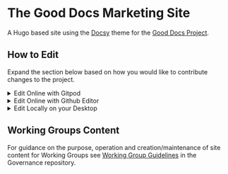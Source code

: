 # The Good Docs Marketing Site

A Hugo based site using the [Docsy](https://github.com/google/docsy/) theme for the [Good Docs Project](https://thegooddocsproject.dev/).

## How to Edit

Expand the section below based on how you would like to contribute changes to the project.

<details><summary>Edit Online with Gitpod</summary>
<p>
  
### Create a Free Gitpod Account

You only have to do this step the first time, to create a Gitpod account, after that you can just click the green buttons.
For more information on setting up an account, see https://gitpod.io/plans

NOTE: Authenticate with the Github account you use in the Good Docs Project.

### Click the green Gitpod Button

This should launch Gitpod and a web based editor with live preview.

NOTE: The [context](https://www.gitpod.io/docs/context-urls) in which you click the button, will change the gitpod environment and remote connections for you.

### Edit and Commit

This works a lot like how tools like VS Code work, where you stage your changes and commit to the branch or your fork and submit a PR to the main branch of the project.
Only when you are done you just close the browser and nothing is left behind on your computer.

</p>
</details>

<details><summary>Edit Online with Github Editor</summary>
<p>

This is for quick changes, or when preview of your work on the site is unnecessary.

Read the [Documentation on the Github Site](https://docs.github.com/en/github/managing-files-in-a-repository/editing-files-in-your-repository)

NOTE: It is best practice to choose the "Create a new branch for this commit and start a pull request." option when commiting your changes to the project.  Then assign the Pull Request to someone else in the project to take a look at it before you merge it.

</p>
</details>

<details><summary>Edit Locally on your Desktop</summary>
<p>
  
Quick instructions for getting started if you're on Mac OSX.

### Requirements

- Brew installed
- NodeJS installed

### CLI Instructions

These are the step-by-step instructions one can execute to configure a local environment.
Note: This does use a git submodule for the Docsy theme, so using the correct git clone command is important.

```shell
# Installs the Hugo Binary that will be used to build and run the Hugo Server
brew install hugo

# Clone the repo locally
git clone --recurse-submodules --depth 1 git@github.com:thegooddocsproject/website-hugo.git

# Enter the default working path
cd website-hugo

# Installs the CSS processor
npm install

# Run the build process/http service
hugo server
```

</p>
</details>

## Working Groups Content

For guidance on the purpose, operation and creation/maintenance of site content for Working Groups see [Working Group Guidelines](https://github.com/thegooddocsproject/governance/blob/master/Working_Group_Guidelines.md) in the Governance repository.
